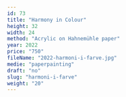 ```yaml
---
id: 73
title: "Harmony in Colour"
height: 32
width: 24
method: "Acrylic on Hahnemühle paper"
year: 2022
price: "750"
fileName: "2022-harmoni-i-farve.jpg"
medie: "paperpainting"
draft: "no"
slug: "harmoni-i-farve"
weight: "20"
---
```


